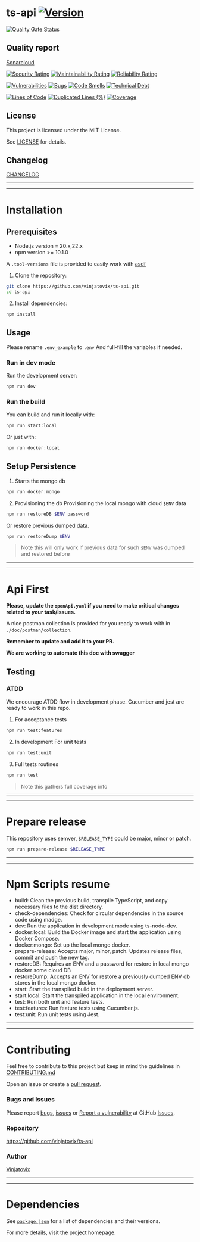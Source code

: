 # ts-api [![Version](https://img.shields.io/badge/Version-v2.2.0-blue.svg)](https://semver.org)
[![Quality Gate Status](https://sonarcloud.io/api/project_badges/measure?project=vinjatovix_ts-api&metric=alert_status)](https://sonarcloud.io/summary/new_code?id=vinjatovix_ts-api)

## Quality report
[Sonarcloud](https://sonarcloud.io/project/overview?id=vinjatovix_ts-api)

[![Security Rating](https://sonarcloud.io/api/project_badges/measure?project=vinjatovix_ts-api&metric=security_rating)](https://sonarcloud.io/summary/new_code?id=vinjatovix_ts-api)
[![Maintainability Rating](https://sonarcloud.io/api/project_badges/measure?project=vinjatovix_ts-api&metric=sqale_rating)](https://sonarcloud.io/summary/new_code?id=vinjatovix_ts-api)
[![Reliability Rating](https://sonarcloud.io/api/project_badges/measure?project=vinjatovix_ts-api&metric=reliability_rating)](https://sonarcloud.io/summary/new_code?id=vinjatovix_ts-api)

[![Vulnerabilities](https://sonarcloud.io/api/project_badges/measure?project=vinjatovix_ts-api&metric=vulnerabilities)](https://sonarcloud.io/summary/new_code?id=vinjatovix_ts-api)
[![Bugs](https://sonarcloud.io/api/project_badges/measure?project=vinjatovix_ts-api&metric=bugs)](https://sonarcloud.io/summary/new_code?id=vinjatovix_ts-api)
[![Code Smells](https://sonarcloud.io/api/project_badges/measure?project=vinjatovix_ts-api&metric=code_smells)](https://sonarcloud.io/summary/new_code?id=vinjatovix_ts-api)
[![Technical Debt](https://sonarcloud.io/api/project_badges/measure?project=vinjatovix_ts-api&metric=sqale_index)](https://sonarcloud.io/summary/new_code?id=vinjatovix_ts-api)

[![Lines of Code](https://sonarcloud.io/api/project_badges/measure?project=vinjatovix_ts-api&metric=ncloc)](https://sonarcloud.io/summary/new_code?id=vinjatovix_ts-api)
[![Duplicated Lines (%)](https://sonarcloud.io/api/project_badges/measure?project=vinjatovix_ts-api&metric=duplicated_lines_density)](https://sonarcloud.io/summary/new_code?id=vinjatovix_ts-api)
[![Coverage](https://sonarcloud.io/api/project_badges/measure?project=vinjatovix_ts-api&metric=coverage)](https://sonarcloud.io/summary/new_code?id=vinjatovix_ts-api)

## License
This project is licensed under the MIT License.

See [LICENSE](LICENSE.md) for details.

## Changelog
[CHANGELOG](https://github.com/vinjatovix/ts-api/releases)

---
---
# Installation
## Prerequisites

- Node.js version = 20.x,22.x
- npm version >= 10.1.0

A `.tool-versions` file is provided to easily work with [asdf](https://asdf-vm.com/)


1. Clone the repository:
  ```bash
  git clone https://github.com/vinjatovix/ts-api.git
  cd ts-api
  ```

2. Install dependencies:
  ```bash
  npm install
  ```
## Usage
Please rename `.env_example` to `.env` And full-fill the variables if needed.
### Run in dev mode
Run the development server:
```bash
npm run dev
```
### Run the build
You can build and run it locally with:
```bash
npm run start:local
```
Or just with:
```bash
npm run docker:local
```
## Setup Persistence
1. Starts the mongo db
```bash
npm run docker:mongo
```
2. Provisioning the db
Provisioning the local mongo with cloud `$ENV` data
```bash
npm run restoreDB $ENV password
```
Or restore previous dumped data.
```bash
npm run restoreDump $ENV
```
> Note this will only work if previous data for such `$ENV` was dumped and restored before
---
---
# Api First
**Please, update the `openApi.yaml` if you need to make critical changes related to your task/issues.**

A nice postman collection is provided for you ready to work with in `./doc/postman/collection`.

**Remember to update and add it to your PR.**

**We are working to automate this doc with swagger**

## Testing
### ATDD
We encourage ATDD flow in development phase.
Cucumber and jest are ready to work in this repo.
1. For acceptance tests
```bash
npm run test:features
```
2. In development
For unit tests
```bash
npm run test:unit
```
3. Full tests routines
```bash
npm run test
```
> Note this gathers full coverage info
---
---
# Prepare release
This repository uses semver, `$RELEASE_TYPE` could be major, minor or patch.
```bash
npm run prepare-release $RELEASE_TYPE
```
---
---
# Npm Scripts resume
- build: Clean the previous build, transpile TypeScript, and copy necessary files to the dist directory.
- check-dependencies: Check for circular dependencies in the source code using madge.
- dev: Run the application in development mode using ts-node-dev.
- docker:local: Build the Docker image and start the application using Docker Compose.
- docker:mongo: Set up the local mongo docker.
- prepare-release: Accepts major, minor, patch. Updates release files, commit and push the new tag.
- restoreDB: Requires an ENV and a password for restore in local mongo docker some cloud DB
- restoreDump: Accepts an ENV for restore a previously dumped ENV db stores in the local mongo docker.
- start: Start the transpiled build in the deployment server.
- start:local: Start the transpiled application in the local environment.
- test: Run both unit and feature tests.
- test:features: Run feature tests using Cucumber.js.
- test:unit: Run unit tests using Jest.
---
---
# Contributing
Feel free to contribute to this project but keep in mind the guidelines in [CONTRIBUTING.md](CONTRIBUTING.md)

Open an issue or create a [pull request](https://github.com/vinjatovix/ts-api/pulls).
### Bugs and Issues
Please report [bugs](https://github.com/vinjatovix/ts-api/issues/new?assignees=&labels=&projects=&template=bug_report.md&title=), [issues](https://github.com/vinjatovix/ts-api/issues/new?assignees=&labels=&projects=&template=feature_request.md&title=) or [Report a vulnerability](https://github.com/vinjatovix/ts-api/security/advisories/new) at GitHub [Issues](https://github.com/vinjatovix/ts-api/issues).
### Repository
https://github.com/vinjatovix/ts-api
### Author
[Vinjatovix](https://github.com/vinjatovix)

---
---
# Dependencies
See [`package.json`](package.json) for a list of dependencies and their versions.

For more details, visit the project homepage.
